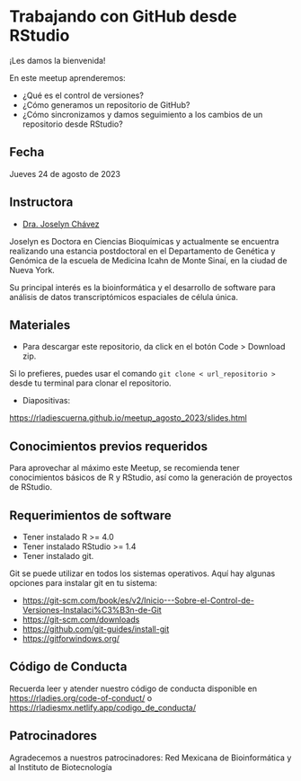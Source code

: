 # Trabajando con GitHub desde RStudio


¡Les damos la bienvenida!

En este meetup aprenderemos:

- ¿Qué es el control de versiones?
- ¿Cómo generamos un repositorio de GitHub?
- ¿Cómo sincronizamos y damos seguimiento a los cambios de un repositorio desde RStudio?

## Fecha 

Jueves 24 de agosto de 2023


## Instructora

- [Dra. Joselyn Chávez](https://josschavezf.github.io/)

Joselyn es Doctora en Ciencias Bioquímicas y actualmente se encuentra realizando una estancia postdoctoral en el Departamento de Genética y Genómica de la escuela de Medicina Icahn de Monte Sinaí, en la ciudad de Nueva York. 

Su principal interés es la bioinformática y el desarrollo de software para análisis de datos transcriptómicos espaciales de célula única.


## Materiales

- Para descargar este repositorio, da click en el botón Code > Download zip. 

Si lo prefieres, puedes usar el comando `git clone < url_repositorio > ` desde tu terminal para clonar el repositorio.

- Diapositivas:

https://rladiescuerna.github.io/meetup_agosto_2023/slides.html


## Conocimientos previos requeridos

Para aprovechar al máximo este Meetup, se recomienda tener conocimientos básicos de R y RStudio, así como la generación de proyectos de RStudio.


## Requerimientos de software

+ Tener instalado R >= 4.0
+ Tener instalado RStudio >= 1.4
+ Tener instalado git.

Git se puede utilizar en todos los sistemas operativos. Aquí hay algunas opciones para instalar git en tu sistema:
- https://git-scm.com/book/es/v2/Inicio---Sobre-el-Control-de-Versiones-Instalaci%C3%B3n-de-Git
- https://git-scm.com/downloads
- https://github.com/git-guides/install-git
- https://gitforwindows.org/


## Código de Conducta

Recuerda leer y atender nuestro código de conducta disponible en https://rladies.org/code-of-conduct/ o https://rladiesmx.netlify.app/codigo_de_conducta/

## Patrocinadores

Agradecemos a nuestros patrocinadores: Red Mexicana de Bioinformática y al Instituto de Biotecnología
